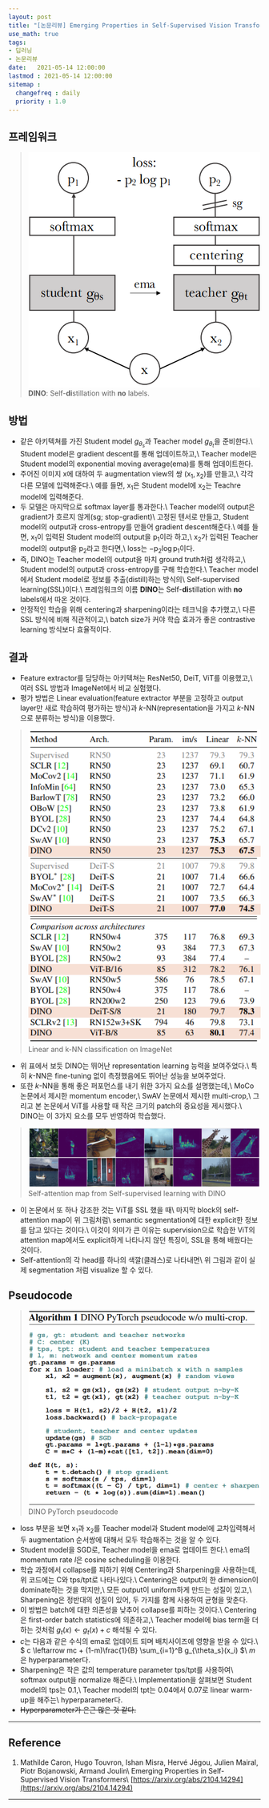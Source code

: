 ```yaml
---
layout: post
title: "[논문리뷰] Emerging Properties in Self-Supervised Vision Transformers"
use_math: true
tags:
- 딥러닝
- 논문리뷰
date:   2021-05-14 12:00:00 
lastmod : 2021-05-14 12:00:00
sitemap :
  changefreq : daily
  priority : 1.0
---
```


## 프레임워크
> [![framework](/../public/images/posts/dino.PNG)](/../public/images/posts/dino.PNG)
  **DINO**: Self-**di**stillation with **no** labels.

## 방법
* 같은 아키텍쳐를 가진 Student model $g_{\theta_s}$과 Teacher model $g_{\theta_t}$을 준비한다.\\
  Student model은 gradient descent를 통해 업데이트하고,\\
  Teacher model은 Student model의 exponential moving average(ema)를 통해 업데이트한다.
* 주어진 이미지 $\mathrm{x}$에 대하여 두 augmentation view의 쌍 $(\mathrm{x}_1, \mathrm{x}_2)$를 만들고,\\
  각각 다른 모델에 입력해준다.\\
  예를 들면, $\mathrm{x}_1$은 Student model에 $\mathrm{x}_2$는 Teachre model에 입력해준다.
* 두 모델은 마지막으로 softmax layer를 통과한다.\\
  Teacher model의 output은 gradient가 흐르지 않게(sg; stop-gradient)\\
  고정된 텐서로 만들고, Student model의 output과 cross-entropy를 만들어 gradient descent해준다.\\
  예를 들면, $\mathrm{x}_1$이 입력된 Student model의 output을 $\mathrm{p}_1$이라 하고,\\
  $\mathrm{x}_2$가 입력된 Teacher model의 output을 $\mathrm{p}_2$라고 한다면,\\
  loss는 $-\mathrm{p}_2 \log \mathrm{p}_1$이다.
* 즉, <span class="highlight-yellow">DINO는 Teacher model의 output을 마치 ground truth처럼 생각하고,\\
  Student model의 output과 cross-entropy를 구해 학습한다.\\
  Teacher model에서 Student model로 정보를 추출(distill)하는 방식의\\
  Self-supervised learning(SSL)이다.</span>\\
  프레임워크의 이름 **DINO**는 Self-**di**stillation with **no** labels에서 따온 것이다.
* 안정적인 학습을 위해 centering과 sharpening이라는 테크닉을 추가했고,\\
  다른 SSL 방식에 비해 직관적이고,\\
  batch size가 커야 학습 효과가 좋은 contrastive learning 방식보다 효율적이다.

## 결과
* Feature extractor를 담당하는 아키텍쳐는 ResNet50, DeiT, ViT를 이용했고,\\
  여러 SSL 방법과 ImageNet에서 비교 실험했다.
* 평가 방법은 Linear evaluation(feature extractor 부분을 고정하고 output layer만 새로 학습하여 평가하는 방식)과
  $k$-NN(representation을 가지고 $k$-NN으로 분류하는 방식)을 이용했다.
  
> [![result](/../public/images/posts/dino_result.PNG)](/../public/images/posts/dino_result.PNG)
  Linear and k-NN classification on ImageNet

* 위 표에서 보듯 DINO는 뛰어난 representation learning 능력을 보여주었다.\\
  특히 $k$-NN은 fine-tuning 없이 측정했음에도 뛰어난 성능을 보여주었다.
* 또한 $k$-NN을 통해 좋은 퍼포먼스를 내기 위한 3가지 요소를 설명했는데,\\
  MoCo 논문에서 제시한 momentum encoder,\\
  SwAV 논문에서 제시한 multi-crop,\\
  그리고 본 논문에서 ViT를 사용할 때 작은 크기의 patch의 중요성을 제시했다.\\
  DINO는 이 3가지 요소를 모두 반영하여 학습했다.

> [![map](/../public/images/posts/dino_map.PNG)](/../public/images/posts/dino_map.PNG)
  Self-attention map from Self-supervised learning with DINO
  
* 이 논문에서 또 하나 강조한 것는 ViT를 SSL 했을 때\\
  <span class="highlight-red">마지막 block의 self-attention map이 위 그림처럼\\
  semantic segmentation에 대한 explicit한 정보를 담고 있다는 것이다.</span>\\
  이것이 의미가 큰 이유는 supervision으로 학습한 ViT의 attention map에서도 explicit하게 나타나지 않던 특징이, SSL을 통해 배웠다는 것이다.
* Self-attention의 각 head를 하나의 색깔(클래스)로 나타내면\\
  위 그림과 같이 실제 segmentation 처럼 visualize 할 수 있다.

## Pseudocode
> [![code](/../public/images/posts/dino_code.PNG)](/../public/images/posts/dino_code.PNG)
  DINO PyTorch pseudocode

* loss 부분을 보면 $\mathrm{x}_1$과 $\mathrm{x}_2$를 Teacher model과 Student model에 교차입력해서
  두 augmentation 순서쌍에 대해서 모두 학습해주는 것을 알 수 있다.
* Student model을 SGD로, Teacher model을 ema로 업데이트 한다.\\
  ema의 momentum rate $l$은 cosine scheduling을 이용한다.
* 학습 과정에서 collapse를 피하기 위해 Centering과 Sharpening을 사용하는데, 위 코드에는 C와 tps/tpt로 나타나있다.\\
  Centering은 output의 한 dimension이 dominate하는 것을 막지만,\\
  모든 output이 uniform하게 만드는 성질이 있고,\\
  Sharpening은 정반대의 성질이 있어, 두 가지를 함께 사용하여 균형을 맞춘다.
* <span class="highlight-green">이 방법은 batch에 대한 의존성을 낮추어 collapse를 피하는 것이다.</span>\\
  Centering은 first-order batch statistics에 의존하고,\\
  Teacher model에 bias term을 더하는 것처럼 $g_t(x) \leftarrow g_t(x) + c$ 해석될 수 있다.
* $c$는 다음과 같은 수식의 ema로 업데이트 되며 배치사이즈에 영향을 받을 수 있다.\\
  $ c \leftarrow mc + (1-m)\frac{1}{B} \sum_{i=1}^B g_{\theta_s}(x_i) $\\
  $m$은 hyperparameter다.
* Sharpening은 작은 값의 temperature parameter tps/tpt를 사용하여\\
  softmax output을 normalize 해준다.\\
  Implementation을 살펴보면 Student model의 tps는 0.1,\\
  Teacher model의 tpt는 0.04에서 0.07로 linear warm-up을 해주는\\
  hyperparameter다.
* ~~Hyperparameter가 은근 많은 것 같다.~~

---

## Reference
1. Mathilde Caron, Hugo Touvron, Ishan Misra, Hervé Jégou, Julien Mairal, Piotr Bojanowski, Armand Joulin\\
   Emerging Properties in Self-Supervised Vision Transformers\\
   [https://arxiv.org/abs/2104.14294](https://arxiv.org/abs/2104.14294)

---
<script src="https://utteranc.es/client.js"
        repo="gogoymh/gogoymh.github.io"
        issue-term="pathname"
        label="Comment"
        theme="github-light"
        crossorigin="anonymous"
        async>
    </script>

